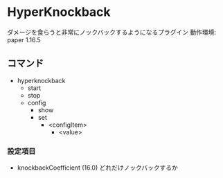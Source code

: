 # HyperKnockback
ダメージを食らうと非常にノックバックするようになるプラグイン 
動作環境: paper 1.16.5

## コマンド

* hyperknockback 
  * start 
  * stop 
  * config 
    * show 
     * set 
       * \<configItem\> 
         * \<value\> 

### 設定項目

* knockbackCoefficient<Double> (16.0)
どれだけノックバックするか
